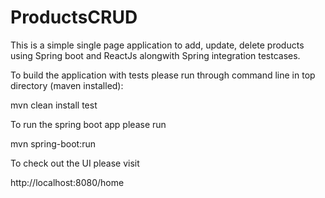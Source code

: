 # ProductsCRUD

This is a simple single page application to add, update, delete products using Spring boot and ReactJs alongwith Spring integration testcases.

To build the application with tests please run through command line in top directory (maven installed):

mvn clean install test

To run the spring boot app please run

mvn spring-boot:run

To check out the UI please visit

http://localhost:8080/home
